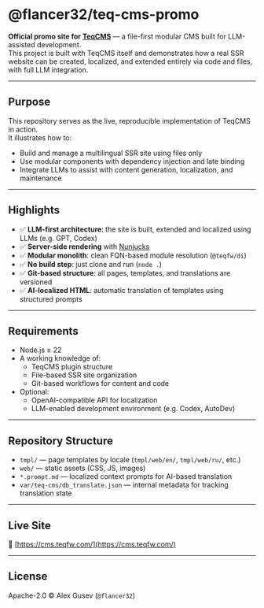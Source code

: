 # @flancer32/teq-cms-promo

**Official promo site for [TeqCMS](https://github.com/flancer32/teq-cms)** — a file-first modular CMS built for
LLM-assisted development.  
This project is built with TeqCMS itself and demonstrates how a real SSR website can be created, localized, and extended
entirely via code and files, with full LLM integration.

---

## Purpose

This repository serves as the live, reproducible implementation of TeqCMS in action.  
It illustrates how to:

- Build and manage a multilingual SSR site using files only
- Use modular components with dependency injection and late binding
- Integrate LLMs to assist with content generation, localization, and maintenance

---

## Highlights

- ✅ **LLM-first architecture**: the site is built, extended and localized using LLMs (e.g. GPT, Codex)
- ✅ **Server-side rendering** with [Nunjucks](https://mozilla.github.io/nunjucks/)
- ✅ **Modular monolith**: clean FQN-based module resolution (`@teqfw/di`)
- ✅ **No build step**: just clone and run (`node .`)
- ✅ **Git-based structure**: all pages, templates, and translations are versioned
- ✅ **AI-localized HTML**: automatic translation of templates using structured prompts

---

## Requirements

- Node.js ≥ 22
- A working knowledge of:
    - TeqCMS plugin structure
    - File-based SSR site organization
    - Git-based workflows for content and code
- Optional:
    - OpenAI-compatible API for localization
    - LLM-enabled development environment (e.g. Codex, AutoDev)

---

## Repository Structure

- `tmpl/` — page templates by locale (`tmpl/web/en/`, `tmpl/web/ru/`, etc.)
- `web/` — static assets (CSS, JS, images)
- `*.prompt.md` — localized context prompts for AI-based translation
- `var/teq-cms/db_translate.json` — internal metadata for tracking translation state

---

## Live Site

📍 [https://cms.teqfw.com/](https://cms.teqfw.com/)

---

## License

Apache-2.0 © Alex Gusev (`@flancer32`)
